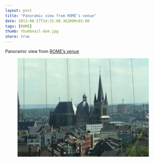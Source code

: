 ```yaml
---
layout: post
title: "Panoramic view from ROME’s venue"
date: 2013-08-27T14:31:00.362000+01:00 
tags: [ROME]
thumb: thumbnail-dom.jpg
share: true
---
```


Panoramic view from [ROME’s venue](https://wrome.github.io/aachen2013/)

<figure>
<img src="/images/dom.jpg">
</figure>
